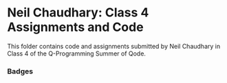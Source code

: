 # Neil Chaudhary: Class 4 Assignments and Code
This folder contains code and assignments submitted by Neil Chaudhary in Class 4 of the Q-Programming Summer of Qode.
### Badges